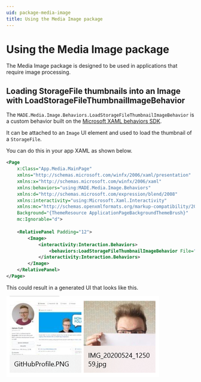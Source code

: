 ```yaml
---
uid: package-media-image
title: Using the Media Image package
---
```


# Using the Media Image package

The Media Image package is designed to be used in applications that require image processing.

## Loading StorageFile thumbnails into an Image with LoadStorageFileThumbnailImageBehavior

The `MADE.Media.Image.Behaviors.LoadStorageFileThumbnailImageBehavior` is a custom behavior built on the [Microsoft XAML behaviors SDK](https://github.com/Microsoft/XamlBehaviors).

It can be attached to an `Image` UI element and used to load the thumbnail of a `StorageFile`.

You can do this in your app XAML as shown below.

```xml
<Page
    x:Class="App.Media.MainPage"
    xmlns="http://schemas.microsoft.com/winfx/2006/xaml/presentation"
    xmlns:x="http://schemas.microsoft.com/winfx/2006/xaml"
    xmlns:behaviors="using:MADE.Media.Image.Behaviors"
    xmlns:d="http://schemas.microsoft.com/expression/blend/2008"
    xmlns:interactivity="using:Microsoft.Xaml.Interactivity"
    xmlns:mc="http://schemas.openxmlformats.org/markup-compatibility/2006"
    Background="{ThemeResource ApplicationPageBackgroundThemeBrush}"
    mc:Ignorable="d">

    <RelativePanel Padding="12">
        <Image>
            <interactivity:Interaction.Behaviors>
                <behaviors:LoadStorageFileThumbnailImageBehavior File="{x:Bind ViewModel.ImageFile}" />
            </interactivity:Interaction.Behaviors>
        </Image>
    </RelativePanel>
</Page>

```

This could result in a generated UI that looks like this.

<img src="../../images/ImageBehavior.png" alt="Result of using LoadStorageFileThumbnailImageBehavior" />
